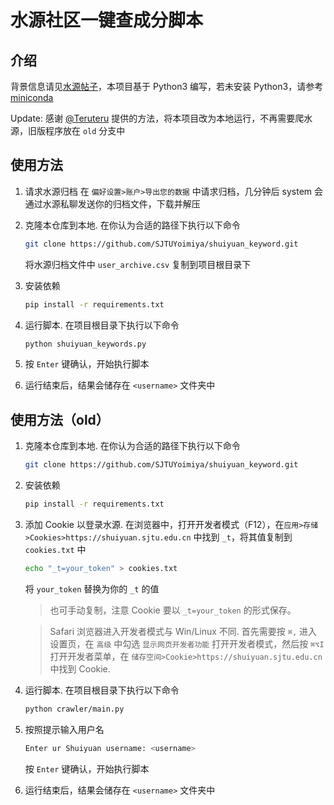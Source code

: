 # 水源社区一键查成分脚本

## 介绍

背景信息请见[水源帖子](https://shuiyuan.sjtu.edu.cn/t/topic/317129)，本项目基于 Python3 编写，若未安装 Python3，请参考 [miniconda](https://docs.anaconda.com/miniconda/)

Update: 感谢 [@Teruteru](https://shuiyuan.sjtu.edu.cn/t/topic/317129/94) 提供的方法，将本项目改为本地运行，不再需要爬水源，旧版程序放在 `old` 分支中

## 使用方法

1. 请求水源归档
    在 `偏好设置>账户>导出您的数据` 中请求归档，几分钟后 system 会通过水源私聊发送你的归档文件，下载并解压
2. 克隆本仓库到本地. 在你认为合适的路径下执行以下命令

    ```bash
    git clone https://github.com/SJTUYoimiya/shuiyuan_keyword.git
    ```

    将水源归档文件中 `user_archive.csv` 复制到项目根目录下
3. 安装依赖

    ```bash
    pip install -r requirements.txt
    ```

4. 运行脚本. 在项目根目录下执行以下命令

    ```bash
    python shuiyuan_keywords.py
    ```

5. 按 `Enter` 键确认，开始执行脚本
6. 运行结束后，结果会储存在 `<username>` 文件夹中

## 使用方法（old）

1. 克隆本仓库到本地. 在你认为合适的路径下执行以下命令

    ```bash
    git clone https://github.com/SJTUYoimiya/shuiyuan_keyword.git
    ```

2. 安装依赖

    ```bash
    pip install -r requirements.txt
    ```

3. 添加 Cookie 以登录水源. 在浏览器中，打开开发者模式（F12），在`应用>存储>Cookies>https://shuiyuan.sjtu.edu.cn` 中找到 `_t`，将其值复制到 `cookies.txt` 中

    ```bash
    echo "_t=your_token" > cookies.txt
    ```

    将 `your_token` 替换为你的 `_t` 的值

    > 也可手动复制，注意 Cookie 要以 `_t=your_token` 的形式保存。 

    > Safari 浏览器进入开发者模式与 Win/Linux 不同. 首先需要按 `⌘,` 进入设置页，在 `高级` 中勾选 `显示网页开发者功能` 打开开发者模式，然后按 `⌘⌥I` 打开开发者菜单，在 `储存空间>Cookie>https://shuiyuan.sjtu.edu.cn` 中找到 Cookie.
4. 运行脚本. 在项目根目录下执行以下命令

    ```bash
    python crawler/main.py
    ```

5. 按照提示输入用户名

    ```bash
    Enter ur Shuiyuan username: <username>
    ```

    按 `Enter` 键确认，开始执行脚本
6. 运行结束后，结果会储存在 `<username>` 文件夹中
